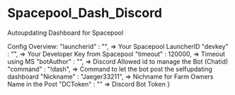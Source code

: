 # Spacepool_Dash_Discord
 Autoupdating Dashboard for Spacepool

 Config Overview:
    "launcherid" : "", => Your Spacepool LauncherID
    "devkey" : "", => Your Developer Key from Spacepool
    "timeout" : 120000, => Timeout using MS
    "botAuthor" : "", => Discord Allowed id to manage the Bot (Chatid)
    "command" : "!dash", => Command to let the bot post the selfupdating dashboard
    "Nickname" : "Jaeger33211", => Nichname for Farm Owners Name in the Post
    "DCToken" : "" => Discord Bot Token
}
